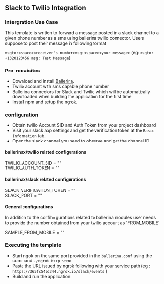 ## Slack to Twilio Integration
### Intergration Use Case 
This template is written to forward a message posted in a slack channel to a given phone number as a sms using ballerina twilio connector. Users suppose to post their message in following format

`msgto:<space><receiver's number>msg:<space><your message>` (eg: `msgto: +1320123456 msg: Test Message`)

### Pre-requisites
* Download and install [Ballerina](https://ballerinalang.org/downloads/).
* Twilio account with sms capable phone number
* Ballerina connectors for Slack and Twilio which will be automatically downloaded when building the application for the first time
* Install npm and setup the [ngrok](https://ngrok.com/download).

### configuration
* Obtain twilio Account SID and Auth Token from your project dashboard
* Visit your slack app settings and get the verification token at the `Basic Information` tab.
* Open the slack channel you need to observe and get the channel ID.

#### ballerinax/twilio related configurations  

TWILIO_ACCOUNT_SID = ""  
TWILIO_AUTH_TOKEN = ""  

#### ballerinax/slack related configurations 

SLACK_VERIFICATION_TOKEN = ""  
SLACK_PORT = ""  

#### General configurations
In addition to the confih=gurations related to ballerina modules user needs to provide the number obtained from your twilio account as 'FROM_MOBILE'

SAMPLE_FROM_MOBILE = ""  

### Executing the template
* Start ngok on the same port provided in the `ballerina.conf` using the command ``` ./ngrok http 9090 ```
* Paste the URL issued by ngrok following with your service path (eg : ```https://365fc542d344.ngrok.io/slack/events``` )
* Build and run the application

